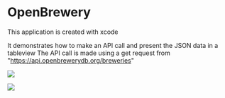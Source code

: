 # OpenBrewery
This application is created with xcode

It demonstrates how to make an API call and present the JSON data in a tableview
The API call is made using a get request from "https://api.openbrewerydb.org/breweries"

![](images/home)

![](images/brewery)
